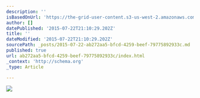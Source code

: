 ```yaml
---
description: ''
isBasedOnUrl: 'https://the-grid-user-content.s3-us-west-2.amazonaws.com/8219ff2d-70b2-4375-add4-41e52522545b.jpg'
author: []
datePublished: '2015-07-22T21:10:29.202Z'
title: ''
dateModified: '2015-07-22T21:10:29.202Z'
sourcePath: _posts/2015-07-22-ab272aa5-bfcd-4259-beef-79775892933c.md
published: true
url: ab272aa5-bfcd-4259-beef-79775892933c/index.html
_context: 'http://schema.org'
_type: Article

---
```

![](https://the-grid-user-content.s3-us-west-2.amazonaws.com/8219ff2d-70b2-4375-add4-41e52522545b.jpg)